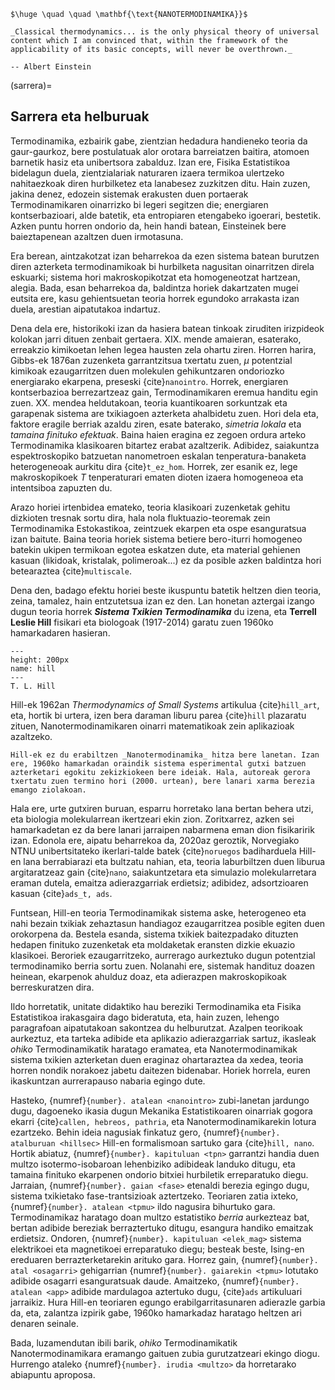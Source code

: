 ```{epigraph}
$\huge \quad \quad \mathbf{\text{NANOTERMODINAMIKA}}$
```

```{epigraph}
_Classical thermodynamics... is the only physical theory of universal content which I am convinced that, within the framework of the applicability of its basic concepts, will never be overthrown._

-- Albert Einstein
```

(sarrera)=
## Sarrera eta helburuak

Termodinamika, ezbairik gabe, zientzian hedadura handieneko teoria da gaur-gaurkoz, bere postulatuak alor orotara barreiatzen baitira, atomoen barnetik hasiz eta unibertsora zabalduz. Izan ere, Fisika Estatistikoa bidelagun duela, zientzialariak naturaren izaera termikoa ulertzeko nahitaezkoak diren hurbilketez eta lanabesez zuzkitzen ditu. Hain zuzen, jakina denez, edozein sistemak erakusten duen portaerak Termodinamikaren oinarrizko bi legeri segitzen die; energiaren kontserbazioari, alde batetik, eta entropiaren etengabeko igoerari, bestetik. Azken puntu horren ondorio da, hein handi batean, Einsteinek bere baieztapenean azaltzen duen irmotasuna.

Era berean, aintzakotzat izan beharrekoa da ezen sistema batean burutzen diren azterketa termodinamikoak bi hurbilketa nagusitan oinarritzen direla eskuarki; sistema hori makroskopikotzat eta homogeneotzat hartzean, alegia. Bada, esan beharrekoa da, baldintza horiek dakartzaten mugei eutsita ere, kasu gehientsuetan teoria horrek egundoko arrakasta izan duela, arestian aipatutakoa indartuz.

Dena dela ere, historikoki izan da hasiera batean tinkoak ziruditen irizpideok kolokan jarri dituen zenbait gertaera. XIX. mende amaieran, esaterako, erreakzio kimikoetan lehen legea hausten zela ohartu ziren. Horren harira, Gibbs-ek 1876an zuzenketa garrantzitsua txertatu zuen, $\mu$ potentzial kimikoak ezaugarritzen duen molekulen gehikuntzaren ondoriozko energiarako ekarpena, preseski {cite}`nanointro`. Horrek, energiaren kontserbazioa berrezartzeaz gain, Termodinamikaren eremua handitu egin zuen. XX. mendea heldutakoan, teoria kuantikoaren sorkuntzak eta garapenak sistema are txikiagoen azterketa ahalbidetu zuen. Hori dela eta, faktore eragile berriak azaldu ziren, esate baterako, _simetria lokala_ eta _tamaina finituko efektuak_. Baina haien eragina ez zegoen ordura arteko Termodinamika klasikoaren bitartez erabat azaltzerik. Adibidez, saiakuntza espektroskopiko batzuetan nanometroen eskalan tenperatura-banaketa heterogeneoak aurkitu dira {cite}`t_ez_hom`. Horrek, zer esanik ez, lege makroskopikoek $T$ tenperaturari ematen dioten izaera homogeneoa eta intentsiboa zapuzten du.

Arazo horiei irtenbidea emateko, teoria klasikoari zuzenketak gehitu dizkioten tresnak sortu dira, hala nola fluktuazio-teoremak zein Termodinamika Estokastikoa, zeintzuek ekarpen eta ospe esanguratsua izan baitute. Baina teoria horiek sistema betiere bero-iturri homogeneo batekin ukipen termikoan egotea eskatzen dute, eta material gehienen kasuan (likidoak, kristalak, polimeroak...) ez da posible azken baldintza hori betearaztea {cite}`multiscale`.

Dena den, badago efektu horiei beste ikuspuntu batetik heltzen dien teoria, zeina, tamalez, hain entzutetsua izan ez den. Lan honetan aztergai izango dugun teoria horrek **_Sistema Txikien Termodinamika_** du izena, eta __Terrell Leslie Hill__ fisikari eta biologoak (1917-2014) garatu zuen 1960ko hamarkadaren hasieran.

```{figure} hill.jpg
---
height: 200px
name: hill
---
T. L. Hill
```

Hill-ek 1962an _Thermodynamics of Small Systems_ artikulua {cite}`hill_art`, eta, hortik bi urtera, izen bera daraman liburu parea {cite}`hill` plazaratu zituen, Nanotermodinamikaren oinarri matematikoak zein aplikazioak azaltzeko.

```{admonition} Oharra
Hill-ek ez du erabiltzen _Nanotermodinamika_ hitza bere lanetan. Izan ere, 1960ko hamarkadan oraindik sistema esperimental gutxi batzuen azterketari egokitu zekizkiokeen bere ideiak. Hala, autoreak gerora txertatu zuen termino hori (2000. urtean), bere lanari xarma berezia emango ziolakoan.
```
Hala ere, urte gutxiren buruan, esparru horretako lana bertan behera utzi, eta biologia molekularrean ikertzeari ekin zion. Zoritxarrez, azken sei hamarkadetan ez da bere lanari jarraipen nabarmena eman dion fisikaririk izan. Edonola ere, aipatu beharrekoa da, 2020az geroztik, Norvegiako NTNU unibertsitateko ikerlari-talde batek {cite}`noruegos` badiharduela Hill-en lana berrabiarazi eta bultzatu nahian, eta, teoria laburbiltzen duen liburua argitaratzeaz gain {cite}`nano`, saiakuntzetara eta simulazio molekularretara eraman dutela, emaitza adierazgarriak erdietsiz; adibidez, adsortzioaren kasuan {cite}`ads_t, ads`.

Funtsean, Hill-en teoria Termodinamikak sistema aske, heterogeneo eta nahi bezain txikiak zehaztasun handiagoz ezaugarritzea posible egiten duen orokorpena da. Bestela esanda, sistema txikiek baitezpadako dituzten hedapen finituko zuzenketak eta moldaketak eransten dizkie ekuazio klasikoei. Beroriek ezaugarritzeko, aurrerago aurkeztuko dugun potentzial termodinamiko berria sortu zuen. Nolanahi ere, sistemak handituz doazen heinean, ekarpenok ahulduz doaz, eta adierazpen makroskopikoak berreskuratzen dira.

Ildo horretatik, unitate didaktiko hau bereziki Termodinamika eta Fisika Estatistikoa irakasgaira dago bideratuta, eta, hain zuzen, lehengo paragrafoan aipatutakoan sakontzea du helburutzat. Azalpen teorikoak aurkeztuz, eta tarteka adibide eta aplikazio adierazgarriak sartuz, ikasleak _ohiko_ Termodinamikatik haratago eramatea, eta Nanotermodinamikak sistema txikien azterketan duen eraginaz ohartaraztea da xedea, teoria horren nondik norakoez jabetu daitezen bidenabar. Horiek horrela, euren ikaskuntzan aurrerapauso nabaria egingo dute.

Hasteko, {numref}`{number}. atalean <nanointro>` zubi-lanetan jardungo dugu, dagoeneko ikasia dugun Mekanika Estatistikoaren oinarriak gogora ekarri {cite}`callen, hebreos, pathria`, eta Nanotermodinamikarekin lotura ezartzeko. Behin ideia nagusiak finkatuz gero, {numref}`{number}. atalburuan <hillsec>` Hill-en  formalismoan sartuko gara {cite}`hill, nano`. Hortik abiatuz, {numref}`{number}. kapituluan <tpn>` garrantzi handia duen multzo isotermo-isobaroan lehenbiziko adibideak landuko ditugu, eta tamaina finituko ekarpenen ondorio bitxiei hurbiletik erreparatuko diegu. Jarraian, {numref}`{number}. gaian <fase>` etenaldi berezia egingo dugu, sistema txikietako fase-trantsizioak aztertzeko. Teoriaren zatia ixteko, {numref}`{number}. atalean <tpmu>` ildo nagusira bihurtuko gara. Termodinamikaz haratago doan multzo estatistiko _berria_ aurkezteaz bat, bertan adibide bereziak berraztertuko ditugu, esangura handiko emaitzak erdietsiz. Ondoren, {numref}`{number}. kapituluan <elek_mag>` sistema elektrikoei eta magnetikoei erreparatuko diegu; besteak beste, Ising-en ereduaren berrazterketarekin arituko gara. Horrez gain, {numref}`{number}. atal <osagarri>` gehigarrian {numref}`{number}. gaiarekin <tpmu>` lotutako adibide osagarri esanguratsuak daude. Amaitzeko, {numref}`{number}. atalean <app>` adibide mardulagoa aztertuko dugu, {cite}`ads` artikuluari jarraikiz. Hura Hill-en teoriaren egungo erabilgarritasunaren adierazle garbia da, eta, zalantza izpirik gabe, 1960ko hamarkadaz haratago heltzen ari denaren seinale. 

Bada, luzamendutan ibili barik, _ohiko_ Termodinamikatik Nanotermodinamikara eramango gaituen zubia gurutzatzeari ekingo diogu. Hurrengo ataleko {numref}`{number}. irudia <multzo>` da horretarako abiapuntu aproposa.
